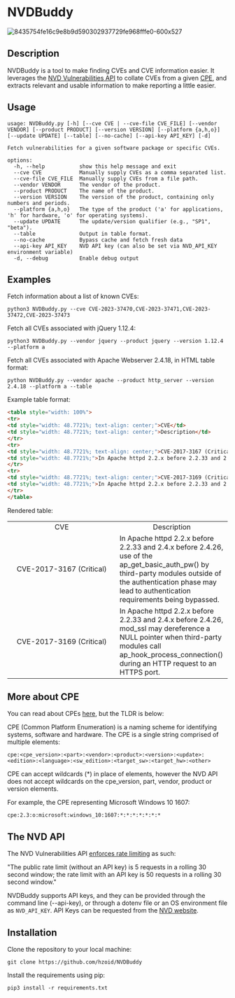 # NVDBuddy
![8435754fe16c9e8b9d590302937729fe968fffe0-600x527](https://github.com/user-attachments/assets/1a2e5540-61d2-4cd2-9c86-a791409fb5f1)

## Description

NVDBuddy is a tool to make finding CVEs and CVE information easier. It leverages the [NVD Vulnerabilities API](https://nvd.nist.gov/developers/vulnerabilities) to collate CVEs from a given [CPE](https://nvd.nist.gov/products/cpe), and extracts relevant and usable information to make reporting a little easier.

## Usage

```
usage: NVDBuddy.py [-h] [--cve CVE | --cve-file CVE_FILE] [--vendor VENDOR] [--product PRODUCT] [--version VERSION] [--platform {a,h,o}] [--update UPDATE] [--table] [--no-cache] [--api-key API_KEY] [-d]

Fetch vulnerabilities for a given software package or specific CVEs.

options:
  -h, --help           show this help message and exit
  --cve CVE            Manually supply CVEs as a comma separated list.
  --cve-file CVE_FILE  Manually supply CVEs from a file path.
  --vendor VENDOR      The vendor of the product.
  --product PRODUCT    The name of the product.
  --version VERSION    The version of the product, containing only numbers and periods.
  --platform {a,h,o}   The type of the product ('a' for applications, 'h' for hardware, 'o' for operating systems).
  --update UPDATE      The update/version qualifier (e.g., "SP1", "beta").
  --table              Output in table format.
  --no-cache           Bypass cache and fetch fresh data
  --api-key API_KEY    NVD API key (can also be set via NVD_API_KEY environment variable)
  -d, --debug          Enable debug output
```

## Examples

Fetch information about a list of known CVEs:

`python3 NVDBuddy.py --cve CVE-2023-37470,CVE-2023-37471,CVE-2023-37472,CVE-2023-37473`

Fetch all CVEs associated with jQuery 1.12.4:

`python3 NVDBuddy.py --vendor jquery --product jquery --version 1.12.4 --platform a`

Fetch all CVEs associated with Apache Webserver 2.4.18, in HTML table format:

`python NVDBuddy.py --vendor apache --product http_server --version 2.4.18 --platform a --table`

Example table format:
```html
<table style="width: 100%">
<tr>
<td style="width: 48.7721%; text-align: center;">CVE</td>
<td style="width: 48.7721%; text-align: center;">Description</td>
</tr>
<tr>
<td style="width: 48.7721%; text-align: center;">CVE-2017-3167 (Critical)</td>
<td style="width: 48.7721%;">In Apache httpd 2.2.x before 2.2.33 and 2.4.x before 2.4.26, use of the ap_get_basic_auth_pw() by third-party modules outside of the authentication phase may lead to authentication requirements being bypassed.</td>
</tr>
<tr>
<td style="width: 48.7721%; text-align: center;">CVE-2017-3169 (Critical)</td>
<td style="width: 48.7721%;">In Apache httpd 2.2.x before 2.2.33 and 2.4.x before 2.4.26, mod_ssl may dereference a NULL pointer when third-party modules call ap_hook_process_connection() during an HTTP request to an HTTPS port.</td>
</tr>
</table>
```

Rendered table:

<table style="width: 100%">
<tr>
<td style="width: 48.7721%; text-align: center;">CVE</td>
<td style="width: 48.7721%; text-align: center;">Description</td>
</tr>
<tr>
<td style="width: 48.7721%; text-align: center;">CVE-2017-3167 (Critical)</td>
<td style="width: 48.7721%;">In Apache httpd 2.2.x before 2.2.33 and 2.4.x before 2.4.26, use of the ap_get_basic_auth_pw() by third-party modules outside of the authentication phase may lead to authentication requirements being bypassed.</td>
</tr>
<tr>
<td style="width: 48.7721%; text-align: center;">CVE-2017-3169 (Critical)</td>
<td style="width: 48.7721%;">In Apache httpd 2.2.x before 2.2.33 and 2.4.x before 2.4.26, mod_ssl may dereference a NULL pointer when third-party modules call ap_hook_process_connection() during an HTTP request to an HTTPS port.</td>
</tr>
</table>

## More about CPE
You can read about CPEs [here](https://nvd.nist.gov/products/cpe), but the TLDR is below:

CPE (Common Platform Enumeration) is a naming scheme for identifying systems, software and hardware. The CPE is a single string comprised of multiple elements:

`cpe:<cpe_version>:<part>:<vendor>:<product>:<version>:<update>:<edition>:<language>:<sw_edition>:<target_sw>:<target_hw>:<other>`

CPE can accept wildcards (*) in place of elements, however the NVD API does not accept wildcards on the cpe_version, part, vendor, product or version elements.

For example, the CPE representing Microsoft Windows 10 1607:

`cpe:2.3:o:microsoft:windows_10:1607:*:*:*:*:*:*:*`

## The NVD API

The NVD Vulnerabilities API [enforces rate limiting](https://nvd.nist.gov/developers/start-here) as such:

"The public rate limit (without an API key) is 5 requests in a rolling 30 second window; the rate limit with an API key is 50 requests in a rolling 30 second window."

NVDBuddy supports API keys, and they can be provided through the command line (--api-key), or through a dotenv file or an OS environment file as `NVD_API_KEY`. API Keys can be requested from the [NVD website](https://nvd.nist.gov/developers/request-an-api-key).

## Installation

Clone the repository to your local machine:

`git clone https://github.com/hzoid/NVDBuddy`

Install the requirements using pip:

`pip3 install -r requirements.txt`
